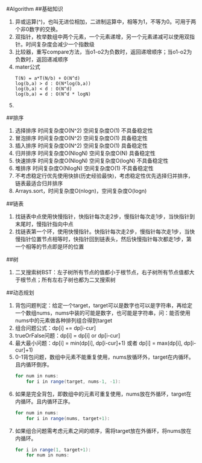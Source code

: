 #Algorithm
##基础知识
1. 异或运算(^)，也叫无进位相加，二进制运算中，相等为1，不等为0。可用于两个非0数字的交换。
2. 双指针，枚举数组中两个元素，一个元素递增，另一个元素递减可以使用双指针。时间复杂度会减少一个指数级
3. 比较器，重写compare方法，当o1-o2为负数时，返回递增顺序；当o1-o2为负数时，返回递减顺序
4. mater公式
   ```text
   T(N) = a*T(N/b) + O(N^d)
   log(b,a) > d : O(N*log(b,a))
   log(b,a) < d : O(N^d)
   log(b,a) = d : O(N^d * logN)
   ```
5. 


##排序
1. 选择排序 时间复杂度O(N^2)   空间复杂度O(1)    不具备稳定性
2. 冒泡排序 时间复杂度O(N^2)   空间复杂度O(1)    具备稳定性
3. 插入排序 时间复杂度O(N^2)   空间复杂度O(1)    具备稳定性
4. 归并排序 时间复杂度O(NlogN) 空间复杂度O(N)    具备稳定性
5. 快速排序 时间复杂度O(NlogN) 空间复杂度O(logN) 不具备稳定性
6. 堆排序   时间复杂度O(NlogN) 空间复杂度O(1)    不具备稳定性
7. 不考虑稳定行优先使用快排(历史经验最快)，考虑稳定性优先选择归并排序，链表最适合归并排序
8. Arrays.sort，时间复杂度O(nlogn)，空间复杂度O(logn)


##链表
1. 找链表中点使用快慢指针，快指针每次走2步，慢指针每次走1步，当快指针到末尾时，慢指针指向中点
2. 找链表第一个环，使用快慢指针。快指针每次走2步，慢指针每次走1步，当快慢指针位置节点相等时，快指针回到链表头，然后快慢指针每次都走1步，第一个相等的节点即是环的位置

##树
1. 二叉搜索树BST：左子树所有节点的值都小于根节点，右子树所有节点值都大于根节点；所有左右子树也都为二叉搜索树

##动态规划
1. 背包问题判定：给定一个target，target可以是数字也可以是字符串，再给定一个数组nums，nums中装的可能是数字，也可能是字符串，问：能否使用nums中的元素做各种排列组合得到target
2. 组合问题公式：dp[i] += dp[i-cur]
3. trueOrFalse问题：dp[i] = dp[i] or dp[i-cur]
4. 最大最小问题：dp[i] = min(dp[i], dp[i-cur]+1) 或者 dp[i] = max(dp[i], dp[i-cur]+1)
5. 0-1背包问题，数组中元素不能重复使用，nums放循环外，target在内循环。且内循环倒序。
   ```java
   for num in nums:
       for i in range(target, nums-1, -1):
   ```
6. 如果是完全背包，即数组中的元素可重复使用，nums放在外循环，target在内循环。且内循环正序。
   ```java
   for num in nums:
       for i in range(nums, target+1):
   ```
7. 如果组合问题需考虑元素之间的顺序，需将target放在外循环，将nums放在内循环。
   ```java
   for i in range(1, target+1):
       for num in nums:
   ```